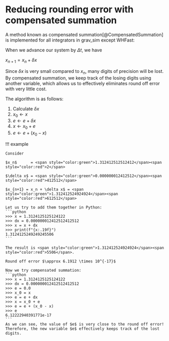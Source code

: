 # Reducing rounding error with compensated summation

A method known as compensated summation[@CompensatedSummation] is implemented for
all integrators in grav_sim except WHFast:

When we advance our system by $\Delta t$, we have 

$x_{n+1} = x_n + \delta x$

Since $\delta x$ is very small compared to $x_n$, many digits of precision will be lost.
By compensated summation, we keep track of the losing digits using another variable, which
allows us to effectively eliminates round off error with very little cost.

The algorithm is as follows:

1. Calculate $\delta x$
2. $x_0 \leftarrow x$
3. $e \leftarrow  e + \delta x$
4. $x \leftarrow  x_0 + e$
5. $e \leftarrow  e + (x_0 - x)$

!!! example

    Consider 

    $x_n$      = <span style="color:green">1.312412512512412</span><span style="color:red">2</span>

    $\delta x$ = <span style="color:green">0.000000012412512</span><span style="color:red">412512</span>

    $x_{n+1} = x_n + \delta x$ = <span style="color:green">1.312412524924924</span><span style="color:red">612512</span>

    Let us try to add them together in Python:
    ```python
    >>> x = 1.3124125125124122
    >>> dx = 0.000000012412512412512
    >>> x = x + dx
    >>> print(f"{x:.19f}")
    1.3124125249249245506
    ```

    The result is <span style="color:green">1.312412524924924</span><span style="color:red">5506</span>.

    Round off error $\approx 6.1912 \times 10^{-17}$

    Now we try compensated summation:
    ```python
    >>> x = 1.3124125125124122
    >>> dx = 0.000000012412512412512
    >>> e = 0.0
    >>> x_0 = x
    >>> e = e + dx
    >>> x = x_0 + e
    >>> e = e + (x_0 - x)
    >>> e
    6.12222940391771e-17
    ```
    As we can see, the value of $e$ is very close to the round off error!
    Therefore, the new variable $e$ effectively keeps track of the lost digits.
